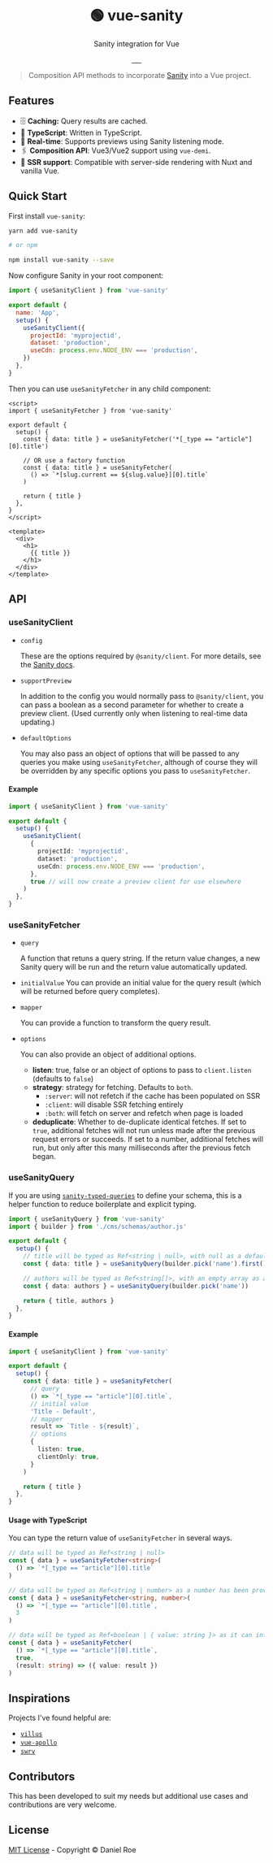 <h1 align="center">🟢 vue-sanity</h1>
<p align="center">Sanity integration for Vue</p>

<p align="center">
<a href="https://npmjs.com/package/vue-sanity">
    <img alt="" src="https://img.shields.io/npm/v/vue-sanity/latest.svg?style=flat-square">
</a>
<a href="https://bundlephobia.com/result?p=vue-sanity">
    <img alt="" src="https://img.shields.io/bundlephobia/minzip/vue-sanity?style=flat-square">
</a>
<a href="https://npmjs.com/package/vue-sanity">
    <img alt="" src="https://img.shields.io/npm/dt/vue-sanity.svg?style=flat-square">
</a>
<a href="https://lgtm.com/projects/g/danielroe/vue-sanity">
    <img alt="" src="https://img.shields.io/lgtm/alerts/github/danielroe/vue-sanity?style=flat-square">
</a>
<a href="https://lgtm.com/projects/g/danielroe/vue-sanity">
    <img alt="" src="https://img.shields.io/lgtm/grade/javascript/github/danielroe/vue-sanity?style=flat-square">
</a>
<a href="https://david-dm.org/danielroe/vue-sanity">
    <img alt="" src="https://img.shields.io/david/danielroe/vue-sanity.svg?style=flat-square">
</a>
</p>

> Composition API methods to incorporate [Sanity](https://www.sanity.io/) into a Vue project.

## Features

- 🗄 **Caching:** Query results are cached.
- 💪 **TypeScript**: Written in TypeScript.
- 📡 **Real-time**: Supports previews using Sanity listening mode.
- 🖇 **Composition API**: Vue3/Vue2 support using `vue-demi`.
- 📝 **SSR support**: Compatible with server-side rendering with Nuxt and vanilla Vue.

## Quick Start

First install `vue-sanity`:

```bash
yarn add vue-sanity

# or npm

npm install vue-sanity --save
```

Now configure Sanity in your root component:

```js
import { useSanityClient } from 'vue-sanity'

export default {
  name: 'App',
  setup() {
    useSanityClient({
      projectId: 'myprojectid',
      dataset: 'production',
      useCdn: process.env.NODE_ENV === 'production',
    })
  },
}
```

Then you can use `useSanityFetcher` in any child component:

```vue
<script>
import { useSanityFetcher } from 'vue-sanity'

export default {
  setup() {
    const { data: title } = useSanityFetcher('*[_type == "article"][0].title')

    // OR use a factory function
    const { data: title } = useSanityFetcher(
      () => `*[slug.current == ${slug.value}][0].title`
    )

    return { title }
  },
}
</script>

<template>
  <div>
    <h1>
      {{ title }}
    </h1>
  </div>
</template>
```

## API

### useSanityClient

- `config`

  These are the options required by `@sanity/client`. For more details, see the [Sanity docs](https://www.sanity.io/docs/js-client).

- `supportPreview`

  In addition to the config you would normally pass to `@sanity/client`, you can pass a boolean as a second parameter for whether to create a preview client. (Used currently only when listening to real-time data updating.)

- `defaultOptions`

  You may also pass an object of options that will be passed to any queries you make using `useSanityFetcher`, although of course they will be overridden by any specific options you pass to `useSanityFetcher`.

#### Example

```ts
import { useSanityClient } from 'vue-sanity'

export default {
  setup() {
    useSanityClient(
      {
        projectId: 'myprojectid',
        dataset: 'production',
        useCdn: process.env.NODE_ENV === 'production',
      },
      true // will now create a preview client for use elsewhere
    )
  },
}
```

### useSanityFetcher

- `query`

  A function that retuns a query string. If the return value changes, a new Sanity query will be run and the return value automatically updated.

- `initialValue`
  You can provide an initial value for the query result (which will be returned before query completes).

- `mapper`

  You can provide a function to transform the query result.

- `options`

  You can also provide an object of additional options.

  - **listen**: true, false or an object of options to pass to `client.listen` (defaults to `false`)
  - **strategy**: strategy for fetching. Defaults to `both`.
    - `:server`: will not refetch if the cache has been populated on SSR
    - `:client`: will disable SSR fetching entirely
    - `:both`: will fetch on server and refetch when page is loaded
  - **deduplicate**: Whether to de-duplicate identical fetches. If set to `true`, additional fetches will not run unless made after the previous request errors or succeeds. If set to a number, additional fetches will run, but only after this many milliseconds after the previous fetch began.

### useSanityQuery

If you are using [`sanity-typed-queries`](https://github.com/danielroe/sanity-typed-queries) to define your schema, this is a helper function to reduce boilerplate and explicit typing.

```ts
import { useSanityQuery } from 'vue-sanity'
import { builder } from './cms/schemas/author.js'

export default {
  setup() {
    // title will be typed as Ref<string | null>, with null as a default value
    const { data: title } = useSanityQuery(builder.pick('name').first())

    // authors will be typed as Ref<string[]>, with an empty array as a default value
    const { data: authors } = useSanityQuery(builder.pick('name'))

    return { title, authors }
  },
}
```

#### Example

```ts
import { useSanityClient } from 'vue-sanity'

export default {
  setup() {
    const { data: title } = useSanityFetcher(
      // query
      () => `*[_type == "article"][0].title`,
      // initial value
      'Title - Default',
      // mapper
      result => `Title - ${result}`,
      // options
      {
        listen: true,
        clientOnly: true,
      }
    )

    return { title }
  },
}
```

#### Usage with TypeScript

You can type the return value of `useSanityFetcher` in several ways.

```ts
// data will be typed as Ref<string | null>
const { data } = useSanityFetcher<string>(
  () => `*[_type == "article"][0].title`
)
```

```ts
// data will be typed as Ref<string | number> as a number has been provided as a default value
const { data } = useSanityFetcher<string, number>(
  () => `*[_type == "article"][0].title`,
  3
)
```

```ts
// data will be typed as Ref<boolean | { value: string }> as it can infer the type
const { data } = useSanityFetcher(
  () => `*[_type == "article"][0].title`,
  true,
  (result: string) => ({ value: result })
)
```

## Inspirations

Projects I've found helpful are:

- [`villus`](https://github.com/logaretm/villus)
- [`vue-apollo`](https://github.com/vuejs/vue-apollo)
- [`swrv`](https://github.com/Kong/swrv)

## Contributors

This has been developed to suit my needs but additional use cases and contributions are very welcome.

## License

[MIT License](./LICENSE) - Copyright &copy; Daniel Roe

